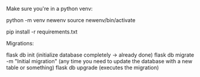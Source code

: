 Make sure you're in a python venv:

python -m venv newenv
source newenv/bin/activate

pip install -r requirements.txt


Migrations:

flask db init (initialize database completely -> already done)
flask db migrate -m "Initial migration" (any time you need to update the database with a new table or something)
flask db upgrade (executes the migration)
